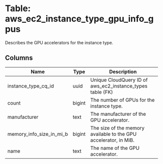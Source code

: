 
# Table: aws_ec2_instance_type_gpu_info_gpus
Describes the GPU accelerators for the instance type.
## Columns
| Name        | Type           | Description  |
| ------------- | ------------- | -----  |
|instance_type_cq_id|uuid|Unique CloudQuery ID of aws_ec2_instance_types table (FK)|
|count|bigint|The number of GPUs for the instance type.|
|manufacturer|text|The manufacturer of the GPU accelerator.|
|memory_info_size_in_mi_b|bigint|The size of the memory available to the GPU accelerator, in MiB.|
|name|text|The name of the GPU accelerator.|
